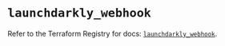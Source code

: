 # `launchdarkly_webhook`

Refer to the Terraform Registry for docs: [`launchdarkly_webhook`](https://registry.terraform.io/providers/launchdarkly/launchdarkly/2.20.2/docs/resources/webhook).
